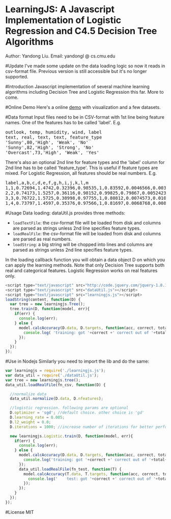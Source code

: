 LearningJS: A Javascript Implementation of Logistic Regression and C4.5 Decision Tree Algorithms
==========
Author: Yandong Liu. Email: yandongl @ cs.cmu.edu

#Update
I've made some update on the data loading logic so now it reads in csv-format file. Previous version is still accessible but it's no longer supported.

#Introduction
Javascript implementation of several machine learning algorithms including Decision Tree and Logistic Regression this far. More to come.

#Online Demo
Here's a online [demo](http://www.cs.cmu.edu/~yandongl/learningjs/decision-tree-demo.html) with visualization and a few datasets.

#Data format
Input files need to be in CSV-format with 1st line being feature names. One of the features has to be called 'label'. E.g.  
<pre>
outlook, temp, humidity, wind, label
text, real, text, text, feature_type
'Sunny',80,'High', 'Weak', 'No'
'Sunny',82,'High', 'Strong', 'No'
'Overcast',73,'High', 'Weak', 'Yes' 
</pre>
There's also an optional 2nd line for feature types and the 'label' column for 2nd line has to be called 'feature_type'. This is useful if feature types are mixed. For Logistic Regression, all features should be real numbers. E.g.
<pre>
label,a,b,c,d,e,f,g,h,i,j,k,l,m
1,1,0.72694,1.4742,0.32396,0.98535,1,0.83592,0.0046566,0.0039465,0.04779,0.12795,0.016108,0.0052323
2,2,0.74173,1.5257,0.36116,0.98152,0.99825,0.79867,0.0052423,0.0050016,0.02416,0.090476,0.0081195,0.002708
3,3,0.76722,1.5725,0.38998,0.97755,1,0.80812,0.0074573,0.010121,0.011897,0.057445,0.0032891,0.00092068
1,4,0.73797,1.4597,0.35376,0.97566,1,0.81697,0.0068768,0.0086068,0.01595,0.065491,0.0042707,0.0011544
</pre>


#Usage
Data loading: dataUtil.js provides three methods:

 * `loadTextFile`: the csv-format file will be loaded from disk and columns are parsed as strings unless 2nd line specifies feature types.
 * `loadRealFile`: the csv-format file will be loaded from disk and columns are parsed as real numbers.
 * `loadString`: a big string will be chopped into lines and columns are parsed as strings unless 2nd line specifies feature types.

In the loading callback function you will obtain a data object D on which you can apply the learning methods. Note that only Decision Tree supports both real and categorical features. Logistic Regression works on real features only.  


```javascript
<script type="text/javascript" src="http://code.jquery.com/jquery-1.8.1.min.js"></script>
<script type="text/javascript" src="dataUtil.js"></script>
<script type="text/javascript" src="learningjs.js"></script>
loadString(content, function(D) {
  var tree = new learningjs.Tree();
  tree.train(D, function(model, err){
    if(err) {
      console.log(err);
    } else {
      model.calcAccuracy(D.data, D.targets, function(acc, correct, total){
        console.log( 'training: got '+correct +' correct out of '+total+' examples. accuracy:'+(acc*100.0).toFixed(2)+'%');
      });
    }
  });
}); 
```

#Use in Nodejs
Similarly you need to import the lib and do the same:

```javascript 
var learningjs = require('./learningjs.js');
var data_util = require('./dataUtil.js');
var tree = new learningjs.tree();
data_util.loadRealFile(fn_csv, function(D) {

  //normalize data
  data_util.normalize(D.data, D.nfeatures); 

  //logistic regression. following params are optional
  D.optimizer = 'sgd'; //default choice. other choice is 'gd'
  D.learning_rate = 0.005;
  D.l2_weight = 0.0;
  D.iterations = 1000; //increase number of iterations for better performance

  new learningjs.Logistic.train(D, function(model, err){
    if(err) {
      console.log(err);
    } else {
      model.calcAccuracy(D.data, D.targets, function(acc, correct, total){
        console.log('training: got '+correct +' correct out of '+total+' examples. accuracy:'+(acc*100.0).toFixed(2)+'%');
      });
      data_util.loadRealFile(fn_test, function(T) {
        model.calcAccuracy(T.data, T.targets, function(acc, correct, total){
          console.log('    test: got '+correct +' correct out of '+total+' examples. accuracy:'+(acc*100.0).toFixed(2)+'%');
        });
      });
    }
  });
}); 
```

#License
MIT
